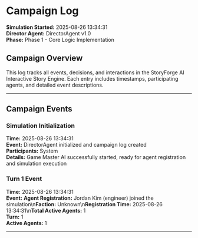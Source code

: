 # Campaign Log

**Simulation Started:** 2025-08-26 13:34:31  
**Director Agent:** DirectorAgent v1.0  
**Phase:** Phase 1 - Core Logic Implementation  

## Campaign Overview

This log tracks all events, decisions, and interactions in the StoryForge AI Interactive Story Engine.
Each entry includes timestamps, participating agents, and detailed event descriptions.

---

## Campaign Events

### Simulation Initialization
**Time:** 2025-08-26 13:34:31  
**Event:** DirectorAgent initialized and campaign log created  
**Participants:** System  
**Details:** Game Master AI successfully started, ready for agent registration and simulation execution


### Turn 1 Event
**Time:** 2025-08-26 13:34:31  
**Event:** **Agent Registration:** Jordan Kim (engineer) joined the simulation\n**Faction:** Unknown\n**Registration Time:** 2025-08-26 13:34:31\n**Total Active Agents:** 1  
**Turn:** 1  
**Active Agents:** 1  

---
